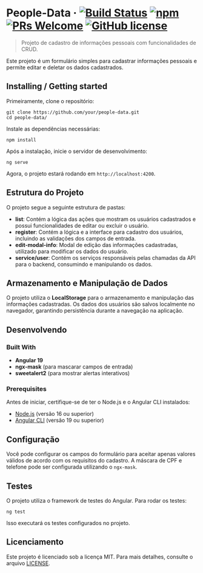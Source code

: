 
# People-Data &middot; [![Build Status](https://img.shields.io/travis/npm/npm/latest.svg?style=flat-square)](https://travis-ci.org/npm/npm) [![npm](https://img.shields.io/npm/v/npm.svg?style=flat-square)](https://www.npmjs.com/package/npm) [![PRs Welcome](https://img.shields.io/badge/PRs-welcome-brightgreen.svg?style=flat-square)](http://makeapullrequest.com) [![GitHub license](https://img.shields.io/badge/license-MIT-blue.svg?style=flat-square)](https://github.com/your/your-project/blob/master/LICENSE)
> Projeto de cadastro de informações pessoais com funcionalidades de CRUD.

Este projeto é um formulário simples para cadastrar informações pessoais e permite editar e deletar os dados cadastrados.

## Installing / Getting started

Primeiramente, clone o repositório:

```shell
git clone https://github.com/your/people-data.git
cd people-data/
```

Instale as dependências necessárias:

```shell
npm install
```

Após a instalação, inicie o servidor de desenvolvimento:

```shell
ng serve
```

Agora, o projeto estará rodando em `http://localhost:4200`.

## Estrutura do Projeto

O projeto segue a seguinte estrutura de pastas:

- **list**: Contém a lógica das ações que mostram os usuários cadastrados e possui funcionalidades de editar ou excluir o usuário.
- **register**: Contém a lógica e a interface para cadastro dos usuários, incluindo as validações dos campos de entrada.
- **edit-modal-info**: Modal de edição das informações cadastradas, utilizado para modificar os dados do usuário.
- **service/user**: Contém os serviços responsáveis pelas chamadas da API para o backend, consumindo e manipulando os dados.

## Armazenamento e Manipulação de Dados

O projeto utiliza o **LocalStorage** para o armazenamento e manipulação das informações cadastradas. Os dados dos usuários são salvos localmente no navegador, garantindo persistência durante a navegação na aplicação.

## Desenvolvendo

### Built With
- **Angular 19**
- **ngx-mask** (para mascarar campos de entrada)
- **sweetalert2** (para mostrar alertas interativos)

### Prerequisites

Antes de iniciar, certifique-se de ter o Node.js e o Angular CLI instalados:

- [Node.js](https://nodejs.org/) (versão 16 ou superior)
- [Angular CLI](https://angular.io/cli) (versão 19 ou superior)

## Configuração

Você pode configurar os campos do formulário para aceitar apenas valores válidos de acordo com os requisitos do cadastro. A máscara de CPF e telefone pode ser configurada utilizando o `ngx-mask`.

## Testes

O projeto utiliza o framework de testes do Angular. Para rodar os testes:

```shell
ng test
```

Isso executará os testes configurados no projeto.

## Licenciamento

Este projeto é licenciado sob a licença MIT. Para mais detalhes, consulte o arquivo [LICENSE](https://github.com/your/people-data/blob/master/LICENSE).
